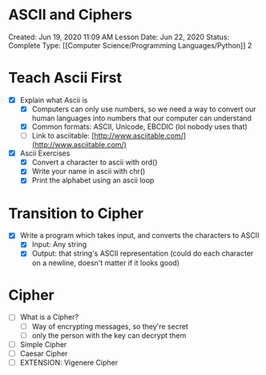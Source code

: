 # ASCII and Ciphers

Created: Jun 19, 2020 11:09 AM
Lesson Date: Jun 22, 2020
Status: Complete
Type: [[Computer Science/Programming Languages/Python]] 2

# Teach Ascii First

- [x]  Explain what Ascii is
    - [x]  Computers can only use numbers, so we need a way to convert our human languages into numbers that our computer can understand
    - [x]  Common formats: ASCII, Unicode, EBCDIC (lol nobody uses that)
    - [ ]  Link to asciitable: [http://www.asciitable.com/](http://www.asciitable.com/)
- [x]  Ascii Exercises
    - [x]  Convert a character to ascii with ord()
    - [x]  Write your name in ascii with chr()
    - [x]  Print the alphabet using an ascii loop

# Transition to Cipher

- [x]  Write a program which takes input, and converts the characters to ASCII
    - [x]  Input: Any string
    - [x]  Output: that string's ASCII representation (could do each character on a newline, doesn't matter if it looks good)

# Cipher

- [ ]  What is a Cipher?
    - [ ]  Way of encrypting messages, so they're secret
    - [ ]  only the person with the key can decrypt them
- [ ]  Simple Cipher
- [ ]  Caesar Cipher
- [ ]  EXTENSION: Vigenere Cipher